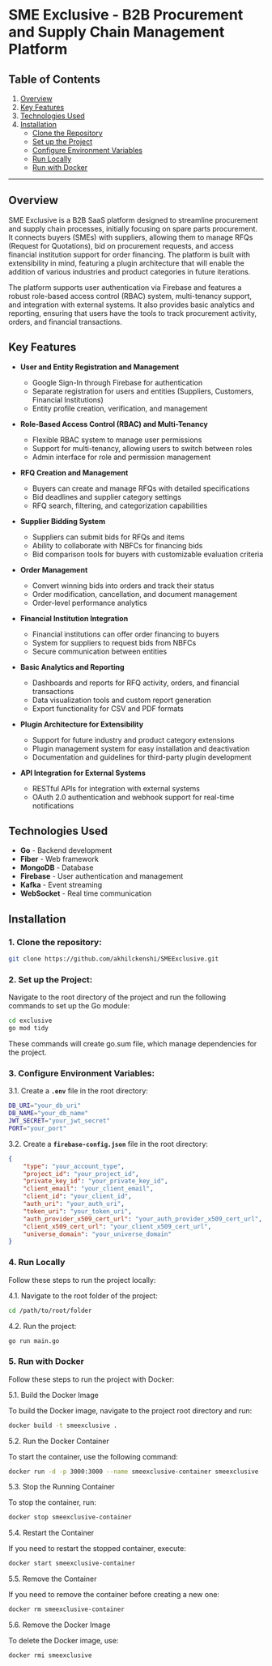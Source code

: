 # SME Exclusive - B2B Procurement and Supply Chain Management Platform

## Table of Contents
1. [Overview](#overview)
2. [Key Features](#key-features)
3. [Technologies Used](#technologies-used)
4. [Installation](#installation)
   - [Clone the Repository](#clone-the-repository)
   - [Set up the Project](#set-up-the-project)
   - [Configure Environment Variables](#configure-environment-variables)
   - [Run Locally](#run-locally)
   - [Run with Docker](#run-with-docker)
---

## Overview
SME Exclusive is a B2B SaaS platform designed to streamline procurement and supply chain processes, initially focusing on spare parts procurement. It connects buyers (SMEs) with suppliers, allowing them to manage RFQs (Request for Quotations), bid on procurement requests, and access financial institution support for order financing. The platform is built with extensibility in mind, featuring a plugin architecture that will enable the addition of various industries and product categories in future iterations.

The platform supports user authentication via Firebase and features a robust role-based access control (RBAC) system, multi-tenancy support, and integration with external systems. It also provides basic analytics and reporting, ensuring that users have the tools to track procurement activity, orders, and financial transactions.

## Key Features

- **User and Entity Registration and Management**  
  - Google Sign-In through Firebase for authentication  
  - Separate registration for users and entities (Suppliers, Customers, Financial Institutions)  
  - Entity profile creation, verification, and management  

- **Role-Based Access Control (RBAC) and Multi-Tenancy**  
  - Flexible RBAC system to manage user permissions  
  - Support for multi-tenancy, allowing users to switch between roles  
  - Admin interface for role and permission management  

- **RFQ Creation and Management**  
  - Buyers can create and manage RFQs with detailed specifications  
  - Bid deadlines and supplier category settings  
  - RFQ search, filtering, and categorization capabilities  

- **Supplier Bidding System**  
  - Suppliers can submit bids for RFQs and items  
  - Ability to collaborate with NBFCs for financing bids  
  - Bid comparison tools for buyers with customizable evaluation criteria  

- **Order Management**  
  - Convert winning bids into orders and track their status  
  - Order modification, cancellation, and document management  
  - Order-level performance analytics  

- **Financial Institution Integration**  
  - Financial institutions can offer order financing to buyers  
  - System for suppliers to request bids from NBFCs  
  - Secure communication between entities  

- **Basic Analytics and Reporting**  
  - Dashboards and reports for RFQ activity, orders, and financial transactions  
  - Data visualization tools and custom report generation  
  - Export functionality for CSV and PDF formats  

- **Plugin Architecture for Extensibility**  
  - Support for future industry and product category extensions  
  - Plugin management system for easy installation and deactivation  
  - Documentation and guidelines for third-party plugin development  

- **API Integration for External Systems**  
  - RESTful APIs for integration with external systems  
  - OAuth 2.0 authentication and webhook support for real-time notifications  

## Technologies Used
- **Go** - Backend development
- **Fiber** - Web framework
- **MongoDB** - Database
- **Firebase** - User authentication and management
- **Kafka** - Event streaming
- **WebSocket**  - Real time communication


## Installation

### 1. Clone the repository:

```bash
git clone https://github.com/akhilckenshi/SMEExclusive.git
```

### 2. Set up the Project:
Navigate to the root directory of the project and run the following commands to set up the Go module:

```bash
cd exclusive
go mod tidy
```
These commands will create go.sum file, which manage dependencies for the project.


### 3. Configure Environment Variables:

  
3.1. Create a **`.env`** file in the root directory:

```bash
DB_URI="your_db_uri"
DB_NAME="your_db_name"
JWT_SECRET="your_jwt_secret"
PORT="your_port"
```
    
3.2. Create a **`firebase-config.json`** file in the root directory:

```json  
{
    "type": "your_account_type",
    "project_id": "your_project_id",
    "private_key_id": "your_private_key_id",
    "client_email": "your_client_email",
    "client_id": "your_client_id",
    "auth_uri": "your_auth_uri",
    "token_uri": "your_token_uri",
    "auth_provider_x509_cert_url": "your_auth_provider_x509_cert_url",
    "client_x509_cert_url": "your_client_x509_cert_url",
    "universe_domain": "your_universe_domain"
}
```
### 4. Run Locally

Follow these steps to run the project locally:

4.1. Navigate to the root folder of the project:
```bash
cd /path/to/root/folder
```
4.2. Run the project:
```bash
go run main.go
```

### 5. Run with Docker

Follow these steps to run the project with Docker:

5.1. Build the Docker Image

To build the Docker image, navigate to the project root directory and run:

```bash
docker build -t smeexclusive .
```
5.2. Run the Docker Container

To start the container, use the following command:

```bash
docker run -d -p 3000:3000 --name smeexclusive-container smeexclusive
```

5.3. Stop the Running Container

To stop the container, run:

```bash
docker stop smeexclusive-container
```

5.4. Restart the Container

If you need to restart the stopped container, execute:

```bash
docker start smeexclusive-container
```

5.5. Remove the Container

If you need to remove the container before creating a new one:

```bash
docker rm smeexclusive-container
```

5.6. Remove the Docker Image

To delete the Docker image, use:

```bash
docker rmi smeexclusive
```